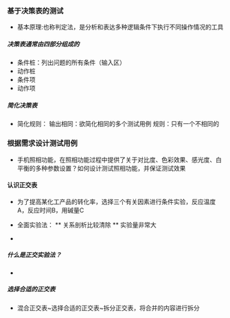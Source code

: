 ### 基于决策表的测试
* 基本原理:也称判定法，是分析和表达多种逻辑条件下执行不同操作情况的工具
##### 决策表通常由四部分组成的
* 条件桩：列出问题的所有条件（输入区）
* 动作桩
* 条件项
* 动作项

##### 简化决策表
* 简化规则：
    输出相同：欲简化相同的多个测试用例
    规则：只有一个不相同的


### 根据需求设计测试用例
* 手机照相功能，在照相功能过程中提供了关于对比度、色彩效果、感光度、白平衡的多种参数设置？如何设计测试照相功能，并保证测试效果

#### 认识正交表
* 为了提高某化工产品的转化率，选择三个有关因素进行条件实验，反应温度A，反应时间B，用碱量C

* 全面实验法：
** 关系剖析比较清除
** 实验量非常大
* 
##### 什么是正交实验法？
* 

##### 选择合适的正交表
* 混合正交表~选择合适的正交表~拆分正交表，将合并的内容进行拆分
